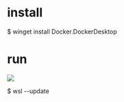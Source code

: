# install
$ winget install Docker.DockerDesktop

# run
![](https://meirongding.github.io/notes/images/WSL%20error.png)

$ wsl --update